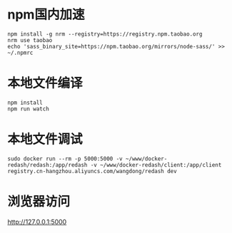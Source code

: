 # npm国内加速

```
npm install -g nrm --registry=https://registry.npm.taobao.org
nrm use taobao
echo 'sass_binary_site=https://npm.taobao.org/mirrors/node-sass/' >> ~/.npmrc
```

# 本地文件编译

```
npm install
npm run watch
```

# 本地文件调试

```
sudo docker run --rm -p 5000:5000 -v ~/www/docker-redash/redash:/app/redash -v ~/www/docker-redash/client:/app/client registry.cn-hangzhou.aliyuncs.com/wangdong/redash dev
```

# 浏览器访问

http://127.0.0.1:5000